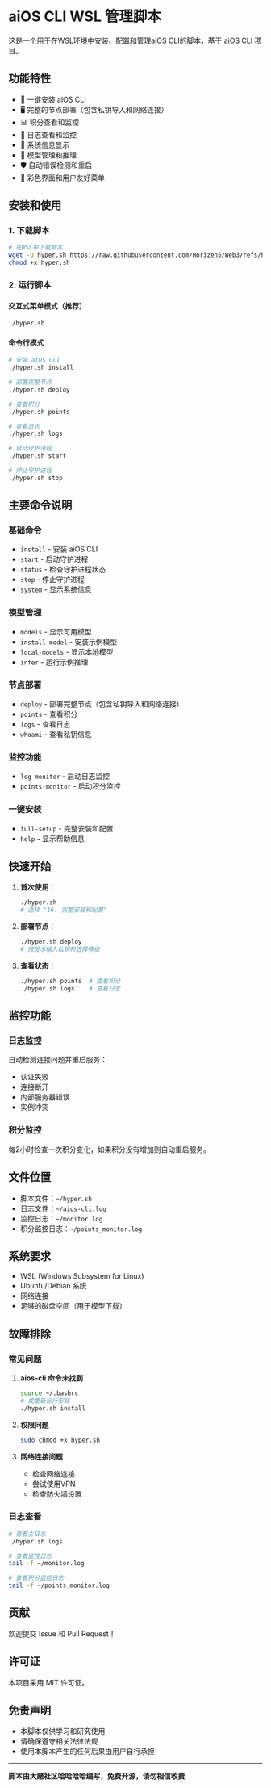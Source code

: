 # aiOS CLI WSL 管理脚本

这是一个用于在WSL环境中安装、配置和管理aiOS CLI的脚本，基于 [aiOS CLI](https://github.com/hyperspaceai/aios-cli) 项目。

## 功能特性

- 🚀 一键安装 aiOS CLI
- 🖥️ 完整的节点部署（包含私钥导入和网络连接）
- 📊 积分查看和监控
- 📝 日志查看和监控
- 🔧 系统信息显示
- 🤖 模型管理和推理
- 🛡️ 自动错误检测和重启
- 🎨 彩色界面和用户友好菜单

## 安装和使用

### 1. 下载脚本

```bash
# 在WSL中下载脚本
wget -O hyper.sh https://raw.githubusercontent.com/Horizen5/Web3/refs/heads/main/hyper.sh
chmod +x hyper.sh
```

### 2. 运行脚本

#### 交互式菜单模式（推荐）
```bash
./hyper.sh
```

#### 命令行模式
```bash
# 安装 aiOS CLI
./hyper.sh install

# 部署完整节点
./hyper.sh deploy

# 查看积分
./hyper.sh points

# 查看日志
./hyper.sh logs

# 启动守护进程
./hyper.sh start

# 停止守护进程
./hyper.sh stop
```

## 主要命令说明

### 基础命令
- `install` - 安装 aiOS CLI
- `start` - 启动守护进程
- `status` - 检查守护进程状态
- `stop` - 停止守护进程
- `system` - 显示系统信息

### 模型管理
- `models` - 显示可用模型
- `install-model` - 安装示例模型
- `local-models` - 显示本地模型
- `infer` - 运行示例推理

### 节点部署
- `deploy` - 部署完整节点（包含私钥导入和网络连接）
- `points` - 查看积分
- `logs` - 查看日志
- `whoami` - 查看私钥信息

### 监控功能
- `log-monitor` - 启动日志监控
- `points-monitor` - 启动积分监控

### 一键安装
- `full-setup` - 完整安装和配置
- `help` - 显示帮助信息

## 快速开始

1. **首次使用**：
   ```bash
   ./hyper.sh
   # 选择 "16. 完整安装和配置"
   ```

2. **部署节点**：
   ```bash
   ./hyper.sh deploy
   # 按提示输入私钥和选择等级
   ```

3. **查看状态**：
   ```bash
   ./hyper.sh points  # 查看积分
   ./hyper.sh logs    # 查看日志
   ```

## 监控功能

### 日志监控
自动检测连接问题并重启服务：
- 认证失败
- 连接断开
- 内部服务器错误
- 实例冲突

### 积分监控
每2小时检查一次积分变化，如果积分没有增加则自动重启服务。

## 文件位置

- 脚本文件：`~/hyper.sh`
- 日志文件：`~/aios-cli.log`
- 监控日志：`~/monitor.log`
- 积分监控日志：`~/points_monitor.log`

## 系统要求

- WSL (Windows Subsystem for Linux)
- Ubuntu/Debian 系统
- 网络连接
- 足够的磁盘空间（用于模型下载）

## 故障排除

### 常见问题

1. **aios-cli 命令未找到**
   ```bash
   source ~/.bashrc
   # 或重新运行安装
   ./hyper.sh install
   ```

2. **权限问题**
   ```bash
   sudo chmod +x hyper.sh
   ```

3. **网络连接问题**
   - 检查网络连接
   - 尝试使用VPN
   - 检查防火墙设置

### 日志查看

```bash
# 查看主日志
./hyper.sh logs

# 查看监控日志
tail -f ~/monitor.log

# 查看积分监控日志
tail -f ~/points_monitor.log
```

## 贡献

欢迎提交 Issue 和 Pull Request！

## 许可证

本项目采用 MIT 许可证。

## 免责声明

- 本脚本仅供学习和研究使用
- 请确保遵守相关法律法规
- 使用本脚本产生的任何后果由用户自行承担

---

**脚本由大赌社区哈哈哈哈编写，免费开源，请勿相信收费** 
